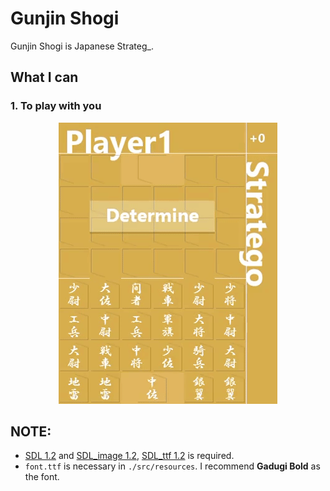 # Gunjin Shogi
Gunjin Shogi is Japanese Strateg_.

## What I can
### 1. To play with you
<p align="center">
  <img src="demo.gif">
</p>

## NOTE:
- [SDL 1.2](https://www.libsdl.org/download-1.2.php) and [SDL_image 1.2](https://www.libsdl.org/projects/SDL_image/release-1.2.html), [SDL_ttf 1.2](https://www.libsdl.org/projects/SDL_ttf/release-1.2.html) is required.
- `font.ttf` is necessary in `./src/resources`. I recommend **Gadugi Bold** as the font.
